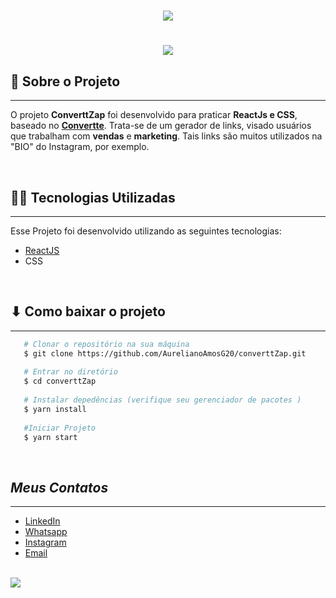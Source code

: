 <h1 align=center>
<img src=https://i.imgur.com/NJGepyx.png></img>
</h1>

<h1 align=center>
<img src=https://ik.imagekit.io/ygmiz34t5/2021-05-01_16-23-29_Trim__2__ATW10bYsW.gif>
</h1>

## 📃 **Sobre o Projeto** 
______
   O projeto **ConverttZap** foi desenvolvido para praticar **ReactJs e CSS**, baseado no **[Convertte](convertte.com.br/gerador-link-whatsapp/)**. Trata-se de um gerador de links, visado usuários que trabalham com **vendas** e **marketing**. Tais links são muitos utilizados na "BIO" do Instagram, por exemplo.


<br>

## 👨‍💻 **Tecnologias Utilizadas**
___
Esse Projeto foi desenvolvido utilizando as seguintes tecnologias:
 - [ReactJS](https://pt-br.reactjs.org/)
 - CSS


<br>

## ⬇ **Como baixar o projeto**
___
``` bash
   # Clonar o repositório na sua máquina
   $ git clone https://github.com/AurelianoAmosG20/converttZap.git
   
   # Entrar no diretório
   $ cd converttZap
   
   # Instalar depedências (verifique seu gerenciador de pacotes )
   $ yarn install
   
   #Iniciar Projeto
   $ yarn start 
```

<br>

## ***Meus Contatos***
___
- [LinkedIn](https://www.linkedin.com/in/am%C3%B3s-aureliano-689a36187/)
- [Whatsapp](https://api.whatsapp.com/send?phone=5582993351194)
- [Instagram](https://www.instagram.com/amos_aureliano/)
- [Email](mailto:amos.aureliano@gmail.com)

<br>

<img src="https://img.shields.io/static/v1?label=license&message=MIT&color=blue"/>


